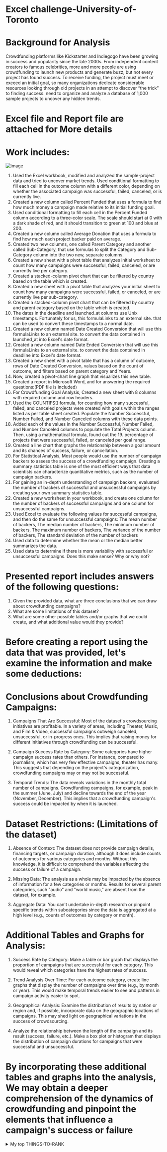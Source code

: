 # Excel challenge-University-of-Toronto 
# Background for Analysis 
Crowdfunding platforms like Kickstarter and Indiegogo have been growing in success and popularity since the late 2000s. From independent content creators to famous celebrities, more and more people are using crowdfunding to launch new products and generate buzz, but not every project has found success. To receive funding, the project must meet or exceed an initial goal, so many organizations dedicate considerable resources looking through old projects in an attempt to discover “the trick” to finding success. need to organize and analyze a database of 1,000 sample projects to uncover any hidden trends.

# Excel file and Report file are attached for More details

# Work includes:
![image](https://github.com/RoshniRanaDS/Data_Analysis_by_Excel/assets/161755928/0c687c3f-2931-4037-bb6e-c37490e4f92e)

1.  Used the Excel workbook, modified and analyzed the sample-project data and tried to uncover market trends.
Used conditional formatting to fill each cell in the outcome column with a different color, depending on whether the associated campaign was successful, failed, canceled, or is currently live.
2. Created a new column called Percent Funded that uses a formula to find how much money a campaign made relative to its initial funding goal.
3. Used conditional formatting to fill each cell in the Percent Funded column according to a three-color scale. The scale should start at 0 with a dark shade of red, and it should transition to green at 100 and blue at 200.
4. Created a new column called Average Donation that uses a formula to find how much each project backer paid on average.
5. Created two new columns, one called Parent Category and another called Sub-Category, that use formulas to split the Category and Sub-Category column into the two new, separate columns.
6. Created a new sheet with a pivot table that analyzes initial worksheet to count how many campaigns were successful, failed, canceled, or are currently live per category.
7. Created a stacked-column pivot chart that can be filtered by country based on the table which is created.
8. Created a new sheet with a pivot table that analyzes your initial sheet to count how many campaigns were successful, failed, or canceled, or are currently live per sub-category.
9. Created a stacked-column pivot chart that can be filtered by country and parent category based on the table which is created.
10. The dates in the deadline and launched_at columns use Unix timestamps. Fortunately for us, this formulaLinks to an external site. that can be used to convert these timestamps to a normal date.
11. Created a new column named Date Created Conversion that will use this formulaLinks to an external site. to convert the data contained in launched_at into Excel's date format.
12. Created a new column named Date Ended Conversion that will use this formulaLinks to an external site. to convert the data contained in deadline into Excel's date format.
13. Created a new sheet with a pivot table that has a column of outcome, rows of Date Created Conversion, values based on the count of outcome, and filters based on parent category and Years.
14. Now, created a pivot-chart line graph that visualizes this new table.
15. Created a report in Microsoft Word, and for answering the required questions:(PDF file is included)
16. For Crowdfunding Goal Analysis, Created a new sheet with 8 columns with required column and row headers.
17. Used the COUNTIFS() formula, for counting how many successful, failed, and canceled projects were created with goals within the ranges listed as per table sheet created. Populate the Number Successful, Number Failed, and Number Canceled columns with these data points.
18. Added each of the values in the Number Successful, Number Failed, and Number Canceled columns to populate the Total Projects column. Then, using a mathematical formula, found out the 19. percentage of projects that were successful, failed, or canceled per goal range.
20. Created a line chart that graphs the relationship between a goal amount and its chances of success, failure, or cancellation.
21. For Statistical Analysis, Most people would use the number of campaign backers to assess the success of a crowdfunding campaign. Creating a summary statistics table is one of the most efficient ways that data scientists can characterize quantitative metrics, such as the number of campaign backers.
22. For gaining an in-depth understanding of campaign backers, evaluated the number of backers of successful and unsuccessful campaigns by creating your own summary statistics table.
23. Created a new worksheet in your workbook, and create one column for the number of backers of successful campaigns and one column for unsuccessful campaigns.
24. Used Excel to evaluate the following values for successful campaigns, and then do the same for unsuccessful campaigns:
 The mean number of backers, The median number of backers, The minimum number of backers, The maximum number of backers, The variance of the number of backers, The standard deviation of the number of backers
25. Used data to determine whether the mean or the median better summarizes the data.
26. Used data to determine if there is more variability with successful or unsuccessful campaigns. Does this make sense? Why or why not?

# Presented report includes answers of the following questions:
1.	Given the provided data, what are three conclusions that we can draw about crowdfunding campaigns?
2.	What are some limitations of this dataset?
3.	What are some other possible tables and/or graphs that we could create, and what additional value would they provide?

# Before creating a report using the data that was provided, let's examine the information and make some deductions:
# Conclusions about Crowdfunding Campaigns:
1.	Campaigns That Are Successful: Most of the dataset's crowdsourcing initiatives are profitable. In a variety of areas, including Theater, Music, and Film & Video, successful campaigns outweigh canceled, unsuccessful, or in-progress ones. This implies that raising money for different initiatives through crowdfunding can be successful.

2.	Campaign Success Rate by Category: Some categories have higher campaign success rates than others. For instance, compared to journalism, which has very few effective campaigns, theater has many. This suggests that depending on the project's categorization, crowdfunding campaigns may or may not be successful. 

3.	Temporal Trends: The data reveals variations in the monthly total number of campaigns. Crowdfunding campaigns, for example, peak in the summer (June, July) and decline towards the end of the year (November, December). This implies that a crowdfunding campaign's success could be impacted by when it is launched.

# Dataset Restrictions: (Limitations of the dataset)
1.	Absence of Context: The dataset does not provide campaign details, financing targets, or campaign duration, although it does include counts of outcomes for various categories and months. Without this knowledge, it is difficult to comprehend the variables affecting the success or failure of a campaign. 

2.	Missing Data: The analysis as a whole may be impacted by the absence of information for a few categories or months. Results for several parent categories, such "audio" and "world music," are absent from the dataset, for example. 

3.	Aggregate Data: You can't undertake in-depth research or pinpoint specific trends within subcategories since the data is aggregated at a high level (e.g., counts of outcomes by category or month).

# Additional Tables and Graphs for Analysis:
1.	Success Rate by Category: Make a table or bar graph that displays the proportion of campaigns that are successful for each category. This would reveal which categories have the highest rates of success. 

2.	Trend Analysis Over Time: For each outcome category, create line graphs that display the number of campaigns over time (e.g., by month or year). This would make temporal trends easier to see and patterns in campaign activity easier to spot. 

3.	Geographical Analysis: Examine the distribution of results by nation or region and, if possible, incorporate data on the geographic locations of campaigns. This may shed light on geographical variations in the success of crowdsourcing.

4.	Analyze the relationship between the length of the campaign and its result (success, failure, etc.). Make a box plot or histogram that displays the distribution of campaign durations for campaigns that were successful and unsuccessful. 

# By incorporating these additional tables and graphs into the analysis, We may obtain a deeper comprehension of the dynamics of crowdfunding and pinpoint the elements that influence a campaign's success or failure

<details>
<summary>My top THINGS-TO-RANK</summary>

YOUR TABLE

</details>

